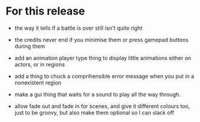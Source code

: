 For this release
===============
- the way it tells if a battle is over still isn't quite right

- the credits never end if you minimise them or press gamepad buttons during
  them

- add an animation player type thing to display little animations either on
  actors, or in regions

- add a thing to chuck a comprihensible error message when you put in a
  nonexistent region

- make a gui thing that waits for a sound to play all the way through.

- allow fade out and fade in for scenes, and give it different colours too, just
  to be groovy, but also make them optional so I can slack off

